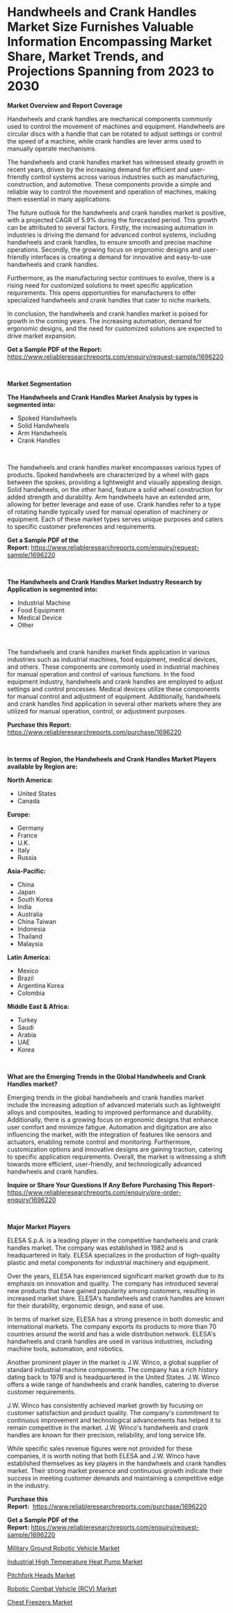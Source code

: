 <p><h1>Handwheels and Crank Handles Market Size Furnishes Valuable Information Encompassing Market Share, Market Trends, and Projections Spanning from 2023 to 2030</h1></p><p><strong>Market Overview and Report Coverage</strong></p>
<p><p>Handwheels and crank handles are mechanical components commonly used to control the movement of machines and equipment. Handwheels are circular discs with a handle that can be rotated to adjust settings or control the speed of a machine, while crank handles are lever arms used to manually operate mechanisms.</p><p>The handwheels and crank handles market has witnessed steady growth in recent years, driven by the increasing demand for efficient and user-friendly control systems across various industries such as manufacturing, construction, and automotive. These components provide a simple and reliable way to control the movement and operation of machines, making them essential in many applications.</p><p>The future outlook for the handwheels and crank handles market is positive, with a projected CAGR of 5.9% during the forecasted period. This growth can be attributed to several factors. Firstly, the increasing automation in industries is driving the demand for advanced control systems, including handwheels and crank handles, to ensure smooth and precise machine operations. Secondly, the growing focus on ergonomic designs and user-friendly interfaces is creating a demand for innovative and easy-to-use handwheels and crank handles.</p><p>Furthermore, as the manufacturing sector continues to evolve, there is a rising need for customized solutions to meet specific application requirements. This opens opportunities for manufacturers to offer specialized handwheels and crank handles that cater to niche markets.</p><p>In conclusion, the handwheels and crank handles market is poised for growth in the coming years. The increasing automation, demand for ergonomic designs, and the need for customized solutions are expected to drive market expansion.</p></p>
<p><strong>Get a Sample PDF of the Report:</strong> <a href="https://www.reliableresearchreports.com/enquiry/request-sample/1696220">https://www.reliableresearchreports.com/enquiry/request-sample/1696220</a></p>
<p>&nbsp;</p>
<p><strong>Market Segmentation</strong></p>
<p><strong>The Handwheels and Crank Handles Market Analysis by types is segmented into:</strong></p>
<p><ul><li>Spoked Handwheels</li><li>Solid Handwheels</li><li>Arm Handwheels</li><li>Crank Handles</li></ul></p>
<p>&nbsp;</p>
<p><p>The handwheels and crank handles market encompasses various types of products. Spoked handwheels are characterized by a wheel with gaps between the spokes, providing a lightweight and visually appealing design. Solid handwheels, on the other hand, feature a solid wheel construction for added strength and durability. Arm handwheels have an extended arm, allowing for better leverage and ease of use. Crank handles refer to a type of rotating handle typically used for manual operation of machinery or equipment. Each of these market types serves unique purposes and caters to specific customer preferences and requirements.</p></p>
<p><strong>Get a Sample PDF of the Report:</strong>&nbsp;<a href="https://www.reliableresearchreports.com/enquiry/request-sample/1696220">https://www.reliableresearchreports.com/enquiry/request-sample/1696220</a></p>
<p>&nbsp;</p>
<p><strong>The Handwheels and Crank Handles Market Industry Research by Application is segmented into:</strong></p>
<p><ul><li>Industrial Machine</li><li>Food Equipment</li><li>Medical Device</li><li>Other</li></ul></p>
<p>&nbsp;</p>
<p><p>The handwheels and crank handles market finds application in various industries such as industrial machines, food equipment, medical devices, and others. These components are commonly used in industrial machines for manual operation and control of various functions. In the food equipment industry, handwheels and crank handles are employed to adjust settings and control processes. Medical devices utilize these components for manual control and adjustment of equipment. Additionally, handwheels and crank handles find application in several other markets where they are utilized for manual operation, control, or adjustment purposes.</p></p>
<p><strong>Purchase this Report:</strong>&nbsp; <a href="https://www.reliableresearchreports.com/purchase/1696220">https://www.reliableresearchreports.com/purchase/1696220</a></p>
<p>&nbsp;</p>
<p><strong>In terms of Region, the Handwheels and Crank Handles Market Players available by Region are:</strong></p>
<p>
    <p> <strong> North America: </strong>
        <ul>
            <li>United States</li>
            <li>Canada</li>
        </ul>
        </p> 
    <p> <strong> Europe: </strong>
        <ul>
            <li>Germany</li>
            <li>France</li>
            <li>U.K.</li>
            <li>Italy</li>
            <li>Russia</li>
        </ul>
        </p> 
    <p> <strong> Asia-Pacific: </strong>
        <ul>
            <li>China</li>
            <li>Japan</li>
            <li>South Korea</li>
            <li>India</li>
            <li>Australia</li>
            <li>China Taiwan</li>
            <li>Indonesia</li>
            <li>Thailand</li>
            <li>Malaysia</li>
        </ul>
        </p> 
    <p> <strong> Latin America: </strong>
        <ul>
            <li>Mexico</li>
            <li>Brazil</li>
            <li>Argentina Korea</li>
            <li>Colombia</li>
        </ul>
        </p> 
    <p> <strong> Middle East & Africa: </strong>
        <ul>
            <li>Turkey</li>
            <li>Saudi</li>
            <li>Arabia</li>
            <li>UAE</li>
            <li>Korea</li>
        </ul>
    </p>
    </p>
<p>&nbsp;</p>
<p><strong>What are the Emerging Trends in the Global Handwheels and Crank Handles market?</strong></p>
<p><p>Emerging trends in the global handwheels and crank handles market include the increasing adoption of advanced materials such as lightweight alloys and composites, leading to improved performance and durability. Additionally, there is a growing focus on ergonomic designs that enhance user comfort and minimize fatigue. Automation and digitization are also influencing the market, with the integration of features like sensors and actuators, enabling remote control and monitoring. Furthermore, customization options and innovative designs are gaining traction, catering to specific application requirements. Overall, the market is witnessing a shift towards more efficient, user-friendly, and technologically advanced handwheels and crank handles.</p></p>
<p><strong>Inquire or Share Your Questions If Any Before Purchasing This Report</strong>- <a href="https://www.reliableresearchreports.com/enquiry/pre-order-enquiry/1696220">https://www.reliableresearchreports.com/enquiry/pre-order-enquiry/1696220</a></p>
<p>&nbsp;</p>
<p><strong>Major Market Players</strong></p>
<p><p>ELESA S.p.A. is a leading player in the competitive handwheels and crank handles market. The company was established in 1982 and is headquartered in Italy. ELESA specializes in the production of high-quality plastic and metal components for industrial machinery and equipment.</p><p>Over the years, ELESA has experienced significant market growth due to its emphasis on innovation and quality. The company has introduced several new products that have gained popularity among customers, resulting in increased market share. ELESA's handwheels and crank handles are known for their durability, ergonomic design, and ease of use.</p><p>In terms of market size, ELESA has a strong presence in both domestic and international markets. The company exports its products to more than 70 countries around the world and has a wide distribution network. ELESA's handwheels and crank handles are used in various industries, including machine tools, automation, and robotics.</p><p>Another prominent player in the market is J.W. Winco, a global supplier of standard industrial machine components. The company has a rich history dating back to 1978 and is headquartered in the United States. J.W. Winco offers a wide range of handwheels and crank handles, catering to diverse customer requirements.</p><p>J.W. Winco has consistently achieved market growth by focusing on customer satisfaction and product quality. The company's commitment to continuous improvement and technological advancements has helped it to remain competitive in the market. J.W. Winco's handwheels and crank handles are known for their precision, reliability, and long service life.</p><p>While specific sales revenue figures were not provided for these companies, it is worth noting that both ELESA and J.W. Winco have established themselves as key players in the handwheels and crank handles market. Their strong market presence and continuous growth indicate their success in meeting customer demands and maintaining a competitive edge in the industry.</p></p>
<p><strong>Purchase this Report:</strong>&nbsp;&nbsp;<a href="https://www.reliableresearchreports.com/purchase/1696220">https://www.reliableresearchreports.com/purchase/1696220</a></p>
<p></p>
<p><strong>Get a Sample PDF of the Report:</strong>&nbsp;<a href="https://www.reliableresearchreports.com/enquiry/request-sample/1696220">https://www.reliableresearchreports.com/enquiry/request-sample/1696220</a></p>
<p><p><a href="https://medium.com/@viksingh034/military-ground-robotic-vehicle-market-outlook-industry-overview-and-forecast-2023-to-2030-fe9f5ac0e73d">Military Ground Robotic Vehicle Market</a></p><p><a href="https://www.linkedin.com/pulse/industrial-high-temperature-heat-pump-market-share-amp-q1kte/">Industrial High Temperature Heat Pump Market</a></p><p><a href="https://www.linkedin.com/pulse/pitchfork-heads-market-research-report-provides-thorough-p5l9e/">Pitchfork Heads Market</a></p><p><a href="https://medium.com/@reportmines/robotic-combat-vehicle-rcv-market-insights-into-market-cagr-market-trends-and-growth-b5cac7115ed2">Robotic Combat Vehicle (RCV) Market</a></p><p><a href="https://github.com/GroverBarry/Market-Research-Report-List-2/blob/main/chest-freezers-market.md">Chest Freezers Market</a></p></p>